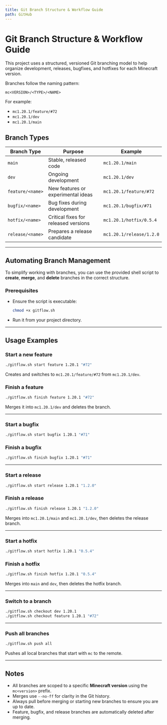 ```yaml
---
title: Git Branch Structure & Workflow Guide
path: GitHub
---
```

# Git Branch Structure & Workflow Guide

This project uses a structured, versioned Git branching model to help organize development, releases, bugfixes, and hotfixes for each Minecraft version.

Branches follow the naming pattern:

```
mc<VERSION>/<TYPE>/<NAME>
```

For example:

* `mc1.20.1/feature/#72`
* `mc1.20.1/dev`
* `mc1.20.1/main`

## Branch Types

| Branch Type      | Purpose                              | Example                         |
| ---------------- | ------------------------------------ | ------------------------------- |
| `main`           | Stable, released code                | `mc1.20.1/main`                 |
| `dev`            | Ongoing development                  | `mc1.20.1/dev`                  |
| `feature/<name>` | New features or experimental ideas   | `mc1.20.1/feature/#72`   |
| `bugfix/<name>`  | Bug fixes during development         | `mc1.20.1/bugfix/#71`   |
| `hotfix/<name>`  | Critical fixes for released versions | `mc1.20.1/hotfix/0.5.4` |
| `release/<name>` | Prepares a release candidate         | `mc1.20.1/release/1.2.0`       |

---

## Automating Branch Management

To simplify working with branches, you can use the provided shell script to **create**, **merge**, and **delete** branches in the correct structure.

### Prerequisites

* Ensure the script is executable:

  ```bash
  chmod +x gitflow.sh
  ```
* Run it from your project directory.

---

## Usage Examples

### Start a new feature

```bash
./gitflow.sh start feature 1.20.1 "#72"
```

Creates and switches to `mc1.20.1/feature/#72` from `mc1.20.1/dev`.

### Finish a feature

```bash
./gitflow.sh finish feature 1.20.1 "#72"
```

Merges it into `mc1.20.1/dev` and deletes the branch.

---

### Start a bugfix

```bash
./gitflow.sh start bugfix 1.20.1 "#71"
```

### Finish a bugfix

```bash
./gitflow.sh finish bugfix 1.20.1 "#71"
```

---

### Start a release

```bash
./gitflow.sh start release 1.20.1 "1.2.0"
```

### Finish a release

```bash
./gitflow.sh finish release 1.20.1 "1.2.0"
```

Merges into `mc1.20.1/main` and `mc1.20.1/dev`, then deletes the release branch.

---

### Start a hotfix

```bash
./gitflow.sh start hotfix 1.20.1 "0.5.4"
```

### Finish a hotfix

```bash
./gitflow.sh finish hotfix 1.20.1 "0.5.4"
```

Merges into `main` and `dev`, then deletes the hotfix branch.

---

### Switch to a branch

```bash
./gitflow.sh checkout dev 1.20.1
./gitflow.sh checkout feature 1.20.1 "#72"
```

---

### Push all branches

```bash
./gitflow.sh push all
```

Pushes all local branches that start with `mc` to the remote.

---

## Notes

* All branches are scoped to a specific **Minecraft version** using the `mc<version>` prefix.
* Merges use `--no-ff` for clarity in the Git history.
* Always pull before merging or starting new branches to ensure you are up to date.
* Feature, bugfix, and release branches are automatically deleted after merging.
